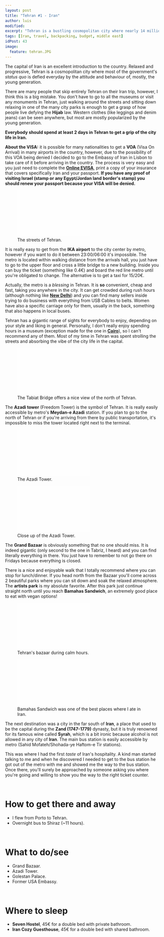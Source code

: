```yaml
---
layout: post
title: "Tehran #1 - Iran"
author: luis
modified:
excerpt: "Tehran is a bustling cosmopolitan city where nearly 14 million people live. The capital is the most secular and liberal city in the country, full of stylish and friendly people."
tags: [Iran, travel, backpacking, budget, middle east]
idPost: 43
image:
  feature: tehran.JPG
---
```


The capital of Iran is an excellent introduction to the country. Relaxed and progressive, Tehran is a cosmopolitan city where most of the government's <i>status quo</i> is defied everyday by the attitude and behaviour of, mostly, the young generation.

There are many people that skip entirely Tehran on their Iran trip, however, I think this is a big mistake. You don't have to go to all the museums or visit any monuments in Tehran, just walking around the streets and sitting down relaxing in one of the many city parks is enough to get a grasp of how people live defying the <b>Hijab</b> law. Western clothes (like leggings and denim jeans) can be seen anywhere, but most are mostly popularized by the young generation.

<b><highlight><middle>Everybody should spend at least 2 days in Tehran to get a grip of the city life in Iran.</middle></highlight></b>

<b>About the VISA:</b> it is possible for many nationalities to get a <b>VOA</b> (Visa On Arrival) in many airports in the country, however, due to the possibility of this VOA being denied I decided to go to the Embassy of Iran in Lisbon to take care of it before arriving in the country. The process is very easy and you just need to complete the <b><a href="http://e_visa.mfa.ir/en/" target="_blank">Online EVISA</a></b>, print a copy of your insurance that covers specifically Iran and your passport. <b>If you have any proof of visiting Israel (stamp or any Egypt/Jordan land border's stamp) you should renew your passport because your VISA will be denied.</b>

<figure>
	<a href="../images/iran/tehran/tehran1.JPG"><img src="../images/blank.JPG" alt="" data-echo="../images/iran/tehran/tehran1.JPG"></a>
	<figcaption>The streets of Tehran.</figcaption>
</figure>

It is really easy to get from the <b>IKA airport</b> to the city center by metro, however if you want to do it between 23:00/06:00 it's impossible. The metro is located within walking distance from the arrivals hall, you just have to go to the upper floor and cross a little bridge to a new building. Inside you can buy the ticket (something like 0.4€) and board the red line metro until you're obligated to change. The alternative is to get a taxi for 15/20€.

Actually, the metro is a <i>blessing</i> in Tehran. It is <b>so</b> convenient, cheap and fast, taking you anywhere in the city. It can get crowded during rush hours (although nothing like <b><a href="{{site.url}}/Delhi" target="_blank">New Delhi</a></b>) and you can find many sellers inside trying to do business with everything from USB Cables to belts. Women have also a specific carriage only for them, usually in the back, something that also happens in local buses.

Tehran has a gigantic range of sights for everybody to enjoy, depending on your style and liking in general. Personally, I don't really enjoy spending hours in a museum (exception made for the one in <b><a href="{{site.url}}/Cairo" target="_blank">Cairo</a></b>), so I can't recommend any of them. Most of my time in Tehran was spent strolling the streets and absorbing the vibe of the city life in the capital.

<figure>
	<a href="../images/iran/tehran/tehran2.JPG"><img src="../images/blank.JPG" alt="" data-echo="../images/iran/tehran/tehran2.JPG"></a>
	<figcaption>The Tabiat Bridge offers a nice view of the north of Tehran.</figcaption>
</figure>

The <b>Azadi tower</b> (Freedom Tower) is the symbol of Tehran. It is really easily accessible by metro's <b>Meydan-e Azadi</b> station. If you plan to go to the north of Tehran or if you're arriving from there by public transportation, it's impossible to miss the tower located right next to the terminal.

<figure>
	<a href="../images/iran/tehran/tehran3.JPG"><img src="../images/blank.JPG" alt="" data-echo="../images/iran/tehran/tehran3.JPG"></a>
	<figcaption>The Azadi Tower.</figcaption>
</figure>

<figure>
	<a href="../images/iran/tehran/tehran4.JPG"><img src="../images/blank.JPG" alt="" data-echo="../images/iran/tehran/tehran4.JPG"></a>
	<figcaption>Close up of the Azadi Tower.</figcaption>
</figure>

The <b>Grand Bazaar</b> is obviously something that no one should miss. It is indeed gigantic (only second to the one in Tabriz, I heard) and you can find literally everything in there. You just have to remember to not go there on Fridays because everything is closed.

There is a nice and enjoyable walk that I totally recommend where you can stop for lunch/dinner. If you head north from the Bazaar you'll come across 2 beautiful parks where you can sit down and soak the relaxed atmosphere. The <b>artists park</b> is my absolute favorite. After this park just continue straight north until you reach <b>Bamahas Sandwich</b>, an extremely good place to eat with vegan options!

<figure>
	<a href="../images/iran/tehran/tehran6.JPG"><img src="../images/blank.JPG" alt="" data-echo="../images/iran/tehran/tehran6.JPG"></a>
	<figcaption>Tehran's bazaar during calm hours.</figcaption>
</figure>

<figure>
	<a href="../images/iran/tehran/tehran5.JPG"><img src="../images/blank.JPG" alt="" data-echo="../images/iran/tehran/tehran5.JPG"></a>
	<figcaption>Bamahas Sandwich was one of the best places where I ate in Iran.</figcaption>
</figure>

The next destination was a city in the far south of <b>Iran</b>, a place that used to be the capital during the <b>Zand (1747-1779)</b> dynasty, but it is truly renowned for its famous wine called <b>Syrah</b>, which is a bit ironic because alcohol is not allowed in any city of <b>Iran</b>. The main bus station is easily accessible by metro (Sahid Mofateh/Shohada-ye Haftom-e Tir stations).

This was where I had the first <i>taste</i> of Iran's hospitality. A kind man started talking to me and when he discovered I needed to get to the bus station he got out of the metro with me and showed me the way to the bus station. Once there, you'll surely be approached by someone asking you where you're going and willing to show you the way to the right ticket counter.

<br>
<h1>How to get there and away</h1>
<ul>
<li>I flew from Porto to Tehran.</li>
<li>Overnight bus to Shiraz (~11 hours).</li>
</ul>

<br>
<h1>What to do/see</h1>
<ul>
<li>Grand Bazaar.</li>
<li>Azadi Tower.</li>
<li>Golestan Palace.</li>
<li>Former USA Embassy.</li>
</ul>

<br>
<h1>Where to sleep</h1>
<ul>
<li><b>Seven Hostel</b>, 45€ for a double bed with private bathroom.</li>
<li><b>Iran Cozy Guesthouse</b>, 45€ for a double bed with shared bathroom.</li>
</ul>
